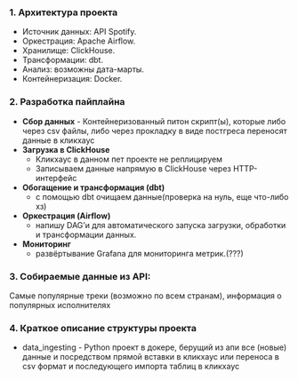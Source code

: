 ### 1. **Архитектура проекта**

- Источник данных: API Spotify.
- Оркестрация: Apache Airflow.
- Хранилище: ClickHouse.
- Трансформации: dbt.
- Анализ: возможны дата-марты.
- Контейнеризация: Docker.
 
### 2. **Разработка пайплайна**

- **Сбор данных**
	  - Контейнеризованный питон скрипт(ы), которые либо через csv файлы, либо через прокладку в виде постгреса переносят данные в кликхаус
- **Загрузка в ClickHouse**
	- Кликхаус в данном пет проекте не реплицируем
    - Записываем данные напрямую в ClickHouse через HTTP-интерфейс
- **Обогащение и трансформация (dbt)**
    - с помощью dbt очищаем данные(проверка на нуль, еще что-либо хз)
- **Оркестрация (Airflow)**
    - напишу DAG’и для автоматического запуска загрузки, обработки и трансформации данных.
- **Мониторинг**
    - развёртывание Grafana для мониторинга метрик.(???)


### 3. Собираемые данные из API:
Самые популярные треки (возможно по всем странам), информация о популярных исполнителях

### 4. Краткое описание структуры проекта
-  data_ingesting - Python проект в докере, берущий из апи все (новые) данные  и посредством прямой вставки в кликхаус или переноса в csv формат и последующего импорта таблиц в кликхаус  